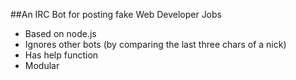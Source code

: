 ##An IRC Bot for posting fake Web Developer Jobs

* Based on node.js
* Ignores other bots (by comparing the last three chars of a nick)
* Has help function
* Modular